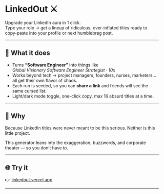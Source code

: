 # LinkedOut ⚔️

Upgrade your LinkedIn aura in 1 click.  
Type your role → get a lineup of ridiculous, over-inflated titles ready to copy-paste into your profile or next humblebrag post.  

---

## 💼 What it does
- Turns **“Software Engineer”** into things like  
  *Global Visionary Software Engineer Strategist · 10x*  
- Works beyond tech → project managers, founders, nurses, marketers… all get their own flavor of chaos.  
- Each run is seeded, so you can **share a link** and friends will see the same cursed list.  
- Light/dark mode toggle, one-click copy, max 16 absurd titles at a time.  

---

## 🎯 Why
Because LinkedIn titles were never meant to be this serious. Neither is this little project.

This generator leans into the exaggeration, buzzwords, and corporate theater — so you don’t have to.  

---

## 🌐 Try it
👉 [linkedout.vercel.app](https://linkedout.vercel.app)

---
